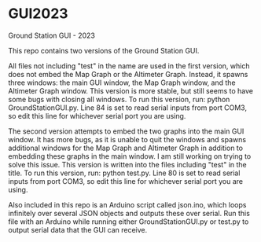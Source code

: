 # GUI2023
Ground Station GUI - 2023


This repo contains two versions of the Ground Station GUI.

All files not including "test" in the name are used in the first version, which does not embed the Map Graph or the Altimeter Graph. Instead, it spawns three windows: the main GUI window, the Map Graph window, and the Altimeter Graph window. This version is more stable, but still seems to have some bugs with closing all windows. To run this version, run: python GroundStationGUI.py. Line 84 is set to read serial inputs from port COM3, so edit this line for whichever serial port you are using.

The second version attempts to embed the two graphs into the main GUI window. It has more bugs, as it is unable to quit the windows and spawns additional windows for the Map Graph and Altimeter Graph in addition to embedding these graphs in the main window. I am still working on trying to solve this issue. This version is written into the files including "test" in the title. To run this version, run: python test.py. Line 80 is set to read serial inputs from port COM3, so edit this line for whichever serial port you are using.

Also included in this repo is an Arduino script called json.ino, which loops infinitely over several JSON objects and outputs these over serial. Run this file with an Arduino while running either GroundStationGUI.py or test.py to output serial data that the GUI can receive.
